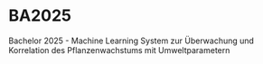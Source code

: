 # BA2025
Bachelor 2025 - Machine Learning System zur Überwachung und Korrelation des Pflanzenwachstums mit Umweltparametern
